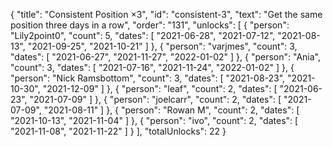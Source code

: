 {
  "title": "Consistent Position ×3",
  "id": "consistent-3",
  "text": "Get the same position three days in a row",
  "order": "131",
  "unlocks": [
    {
      "person": "Lily2point0",
      "count": 5,
      "dates": [
        "2021-06-28",
        "2021-07-12",
        "2021-08-13",
        "2021-09-25",
        "2021-10-21"
      ]
    },
    {
      "person": "varjmes",
      "count": 3,
      "dates": [
        "2021-06-27",
        "2021-11-27",
        "2022-01-02"
      ]
    },
    {
      "person": "Ania",
      "count": 3,
      "dates": [
        "2021-07-16",
        "2021-11-24",
        "2022-01-02"
      ]
    },
    {
      "person": "Nick Ramsbottom",
      "count": 3,
      "dates": [
        "2021-08-23",
        "2021-10-30",
        "2021-12-09"
      ]
    },
    {
      "person": "leaf",
      "count": 2,
      "dates": [
        "2021-06-23",
        "2021-07-09"
      ]
    },
    {
      "person": "joelcarr",
      "count": 2,
      "dates": [
        "2021-07-09",
        "2021-08-11"
      ]
    },
    {
      "person": "Rowan M",
      "count": 2,
      "dates": [
        "2021-10-13",
        "2021-11-04"
      ]
    },
    {
      "person": "ivo",
      "count": 2,
      "dates": [
        "2021-11-08",
        "2021-11-22"
      ]
    }
  ],
  "totalUnlocks": 22
}